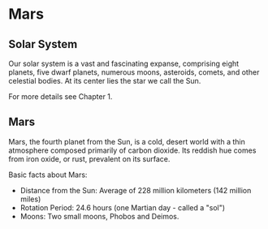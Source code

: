 # Mars

## Solar System

Our solar system is a vast and fascinating expanse, comprising eight planets, five dwarf planets, numerous moons, asteroids, comets, and other celestial bodies. At its center lies the star we call the Sun.

For more details see Chapter 1.

## Mars

Mars, the fourth planet from the Sun, is a cold, desert world with a thin atmosphere composed primarily of carbon dioxide.  Its reddish hue comes from iron oxide, or rust, prevalent on its surface. 

Basic facts about Mars:

- Distance from the Sun: Average of 228 million kilometers (142 million miles)
- Rotation Period: 24.6 hours (one Martian day - called a "sol")
- Moons: Two small moons, Phobos and Deimos.